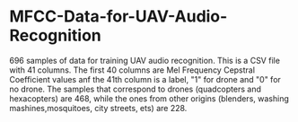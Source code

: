 # MFCC-Data-for-UAV-Audio-Recognition
696 samples of data for training UAV audio recognition. This is a CSV file with 41 columns.
The first 40 columns are Mel Frequency Cepstral Coefficient values anf the 41th column is a label, "1" for drone and "0" for no drone.
The samples that correspond to drones (quadcopters and hexacopters) are 468, while the ones from other origins (blenders, washing mashines,mosquitoes, city streets, ets) are 228.


